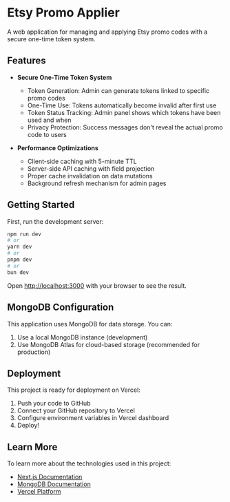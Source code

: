 # Etsy Promo Applier

A web application for managing and applying Etsy promo codes with a secure one-time token system.

## Features

- **Secure One-Time Token System**
  - Token Generation: Admin can generate tokens linked to specific promo codes
  - One-Time Use: Tokens automatically become invalid after first use
  - Token Status Tracking: Admin panel shows which tokens have been used and when
  - Privacy Protection: Success messages don't reveal the actual promo code to users

- **Performance Optimizations**
  - Client-side caching with 5-minute TTL
  - Server-side API caching with field projection
  - Proper cache invalidation on data mutations
  - Background refresh mechanism for admin pages

## Getting Started

First, run the development server:

```bash
npm run dev
# or
yarn dev
# or
pnpm dev
# or
bun dev
```

Open [http://localhost:3000](http://localhost:3000) with your browser to see the result.

## MongoDB Configuration

This application uses MongoDB for data storage. You can:

1. Use a local MongoDB instance (development)
2. Use MongoDB Atlas for cloud-based storage (recommended for production)

## Deployment

This project is ready for deployment on Vercel:

1. Push your code to GitHub
2. Connect your GitHub repository to Vercel
3. Configure environment variables in Vercel dashboard
4. Deploy!

## Learn More

To learn more about the technologies used in this project:

- [Next.js Documentation](https://nextjs.org/docs)
- [MongoDB Documentation](https://docs.mongodb.com/)
- [Vercel Platform](https://vercel.com)
